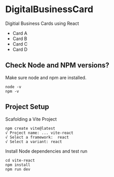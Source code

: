 # DigitalBusinessCard
Digitial Business Cards using React
- Card A
- Card B
- Card C
- Card D

## Check Node and NPM versions?
Make sure node and npm are installed.
```PS
node -v
npm -v
```

## Project Setup

Scafolding a Vite Project
```PS
npm create vite@latest
√ Project name: ... vite-react
√ Select a framework:  react
√ Select a variant: react
```

Install Node dependencies and test run
```PS
cd vite-react
npm install
npm run dev
```

